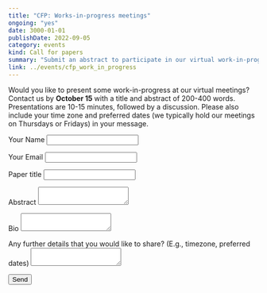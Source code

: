 ```yaml
---
title: "CFP: Works-in-progress meetings"
ongoing: "yes"
date: 3000-01-01
publishDate: 2022-09-05
category: events
kind: Call for papers
summary: "Submit an abstract to participate in our virtual work-in-progress meetings in October 2022 - April 2023"
link: ../events/cfp_work_in_progress
---
```


Would you like to present some work-in-progress at our virtual meetings? Contact us  by **October 15** with a title and abstract of 200-400 words. Presentations are 10-15 minutes, followed by a discussion. Please also include your time zone and preferred dates (we typically hold our meetings on Thursdays or Fridays) in your message.

<form  id = "contact" value="Work-in-progress - Submission from " name="work-in-progress" method="POST" data-netlify="true" action="/thank-you">
  <p>
    <label>Your Name</label> <input type="text" name="name" />
  </p>
  <p>
    <label>Your Email</label> <input type="email" name="email" />
  </p>

  <p>
    <label>Paper title</label> <input type="text" name="title" />
  </p>

  <p>
    <label>Abstract</label> <textarea name="abstract"></textarea>
  </p>

  <p>
    <label>Bio</label> <textarea name="bio"></textarea>
  </p>

  <p>
    <label>Any further details that you would like to share? (E.g., timezone, preferred dates)</label> <textarea name="message"></textarea>
  </p>

  <p>
    <button type="submit">Send</button>
  </p>
</form>
